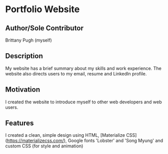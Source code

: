 # Portfolio Website
## Author/Sole Contributor
Brittany Pugh (myself)
## Description
My website has a brief summary about my skills and work experience. The website also directs users to my email, resume and LinkedIn profile.
## Motivation
I created the website to introduce myself to other web developers and web users.
## Features
I created a clean, simple design using HTML, [Materialize CSS] (https://materializecss.com/), Google fonts 'Lobster' and 'Song Myung' and custom CSS (for style and animation)

